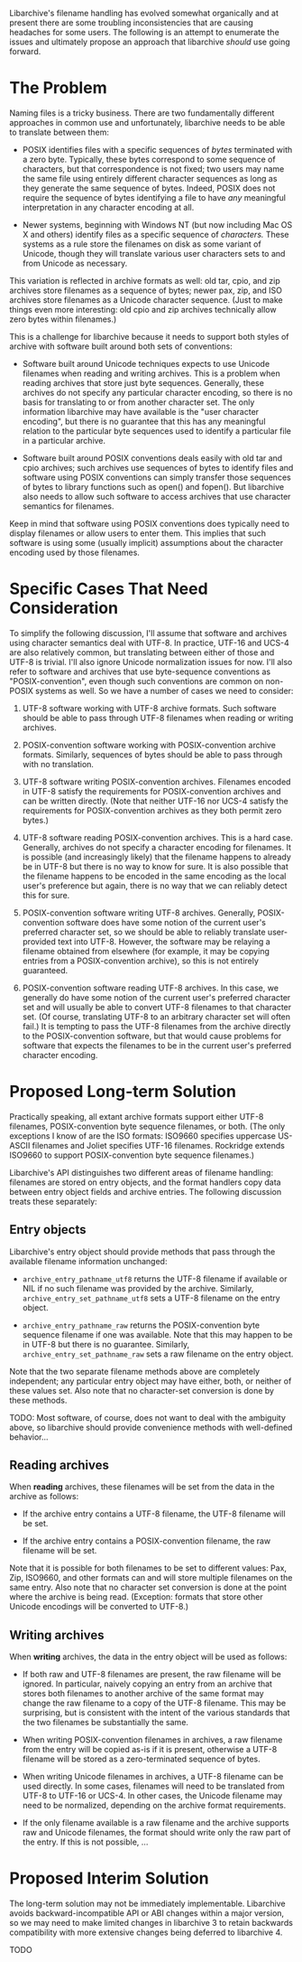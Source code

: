 Libarchive's filename handling has evolved somewhat organically and at present there are some troubling inconsistencies that are causing headaches for some users.  The following is an attempt to enumerate the issues and ultimately propose an approach that libarchive *should* use going forward.

# The Problem

Naming files is a tricky business.  There are two fundamentally different approaches in common use and unfortunately, libarchive needs to be able to translate between them:

* POSIX identifies files with a specific sequences of *bytes* terminated with a zero byte.  Typically, these bytes correspond to some sequence of characters, but that correspondence is not fixed; two users may name the same file using entirely different character sequences as long as they generate the same sequence of bytes.  Indeed, POSIX does not require the sequence of bytes identifying a file to have *any* meaningful interpretation in any character encoding at all.

* Newer systems, beginning with Windows NT (but now including Mac OS X and others) identify files as a specific sequence of *characters.*  These systems as a rule store the filenames on disk as some variant of Unicode, though they will translate various user characters sets to and from Unicode as necessary.

This variation is reflected in archive formats as well:  old tar, cpio, and zip archives store filenames as a sequence of bytes; newer pax, zip, and ISO archives store filenames as a Unicode character sequence.  (Just to make things even more interesting: old cpio and zip archives technically allow zero bytes within filenames.)

This is a challenge for libarchive because it needs to support both styles of archive with software built around both sets of conventions:

* Software built around Unicode techniques expects to use Unicode filenames when reading and writing archives.  This is a problem when reading archives that store just byte sequences.  Generally, these archives do not specify any particular character encoding, so there is no basis for translating to or from another character set.  The only information libarchive may have available is the "user character encoding", but there is no guarantee that this has any meaningful relation to the particular byte sequences used to identify a particular file in a particular archive.

* Software built around POSIX conventions deals easily with old tar and cpio archives; such archives use sequences of bytes to identify files and software using POSIX conventions can simply transfer those sequences of bytes to library functions such as open() and fopen().   But libarchive also needs to allow such software to access archives that use character semantics for filenames.

Keep in mind that software using POSIX conventions does typically need to display filenames or allow users to enter them.  This implies that such software is using some (usually implicit) assumptions about the character encoding used by those filenames.

# Specific Cases That Need Consideration

To simplify the following discussion, I'll assume that software and archives using character semantics deal with UTF-8.  In practice, UTF-16 and UCS-4 are also relatively common, but translating between either of those and UTF-8 is trivial.  I'll also ignore Unicode normalization issues for now.  I'll also refer to software and archives that use byte-sequence conventions as "POSIX-convention", even though such conventions are common on non-POSIX systems as well.  So we have a number of cases we need to consider:

1. UTF-8 software working with UTF-8 archive formats.  Such software should be able to pass through UTF-8 filenames when reading or writing archives.

2. POSIX-convention software working with POSIX-convention archive formats.  Similarly, sequences of bytes should be able to pass through with no translation.

3. UTF-8 software writing POSIX-convention archives.  Filenames encoded in UTF-8 satisfy the requirements for POSIX-convention archives and can be written directly.  (Note that neither UTF-16 nor UCS-4 satisfy the requirements for POSIX-convention archives as they both permit zero bytes.)

4. UTF-8 software reading POSIX-convention archives.  This is a hard case.  Generally, archives do not specify a character encoding for filenames.  It is possible (and increasingly likely) that the filename happens to already be in UTF-8 but there is no way to know for sure.  It is also possible that the filename happens to be encoded in the same encoding as the local user's preference but again, there is no way that we can reliably detect this for sure.

5. POSIX-convention software writing UTF-8 archives.  Generally, POSIX-convention software does have some notion of the current user's preferred character set, so we should be able to reliably translate user-provided text into UTF-8.  However, the software may be relaying a filename obtained from elsewhere (for example, it may be copying entries from a POSIX-convention archive), so this is not entirely guaranteed.

6. POSIX-convention software reading UTF-8 archives.  In this case, we generally do have some notion of the current user's preferred character set and will usually be able to convert UTF-8 filenames to that character set.  (Of course, translating UTF-8 to an arbitrary character set will often fail.)  It is tempting to pass the UTF-8 filenames from the archive directly to the POSIX-convention software, but that would cause problems for software that expects the filenames to be in the current user's preferred character encoding.

# Proposed Long-term Solution

Practically speaking, all extant archive formats support either UTF-8 filenames, POSIX-convention byte sequence filenames, or both.  (The only exceptions I know of are the ISO formats:  ISO9660 specifies uppercase US-ASCII filenames and Joliet specifies UTF-16 filenames.  Rockridge extends ISO9660 to support POSIX-convention byte sequence filenames.)

Libarchive's API distinguishes two different areas of filename handling:  filenames are stored on entry objects, and the format handlers copy data between entry object fields and archive entries.  The following discussion treats these separately:

## Entry objects

Libarchive's entry object should provide methods that pass through the available filename information unchanged:

* `archive_entry_pathname_utf8` returns the UTF-8 filename if available or NIL if no such filename was provided by the archive.  Similarly, `archive_entry_set_pathname_utf8` sets a UTF-8 filename on the entry object.

* `archive_entry_pathname_raw` returns the POSIX-convention byte sequence filename if one was available.  Note that this may happen to be in UTF-8 but there is no guarantee.  Similarly, `archive_entry_set_pathname_raw` sets a raw filename on the entry object.

Note that the two separate filename methods above are completely independent; any particular entry object may have either, both, or neither of these values set.  Also note that no character-set conversion is done by these methods.

TODO:  Most software, of course, does not want to deal with the ambiguity above, so libarchive should provide convenience methods with well-defined behavior...

## Reading archives

When **reading** archives, these filenames will be set from the data in the archive as follows:

* If the archive entry contains a UTF-8 filename, the UTF-8 filename will be set.

* If the archive entry contains a POSIX-convention filename, the raw filename will be set.

Note that it is possible for both filenames to be set to different values:  Pax, Zip, ISO9660, and other formats can and will store multiple filenames on the same entry.  Also note that no character set conversion is done at the point where the archive is being read.  (Exception:  formats that store other Unicode encodings will be converted to UTF-8.)

## Writing archives

When **writing** archives, the data in the entry object will be used as follows:

* If both raw and UTF-8 filenames are present, the raw filename will be ignored.  In particular, naively copying an entry from an archive that stores both filenames to another archive of the same format may change the raw filename to a copy of the UTF-8 filename.  This may be surprising, but is consistent with the intent of the various standards that the two filenames be substantially the same.

* When writing POSIX-convention filenames in archives, a raw filename from the entry will be copied as-is if it is present, otherwise a UTF-8 filename will be stored as a zero-terminated sequence of bytes.

* When writing Unicode filenames in archives, a UTF-8 filename can be used directly.  In some cases, filenames will need to be translated from UTF-8 to UTF-16 or UCS-4.  In other cases, the Unicode filename may need to be normalized, depending on the archive format requirements.

* If the only filename available is a raw filename and the archive supports raw and Unicode filenames, the format should write only the raw part of the entry.  If this is not possible, ...


# Proposed Interim Solution

The long-term solution may not be immediately implementable.  Libarchive avoids backward-incompatible API or ABI changes within a major version, so we may need to make limited changes in libarchive 3 to retain backwards compatibility with more extensive changes being deferred to libarchive 4.

TODO

